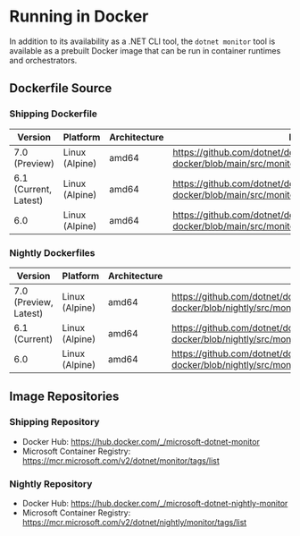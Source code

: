# Running in Docker

In addition to its availability as a .NET CLI tool, the `dotnet monitor` tool is available as a prebuilt Docker image that can be run in container runtimes and orchestrators.

## Dockerfile Source

### Shipping Dockerfile

| Version | Platform | Architecture | Link |
|---|---|---|---|
| 7.0 (Preview) | Linux (Alpine) | amd64 | https://github.com/dotnet/dotnet-docker/blob/main/src/monitor/7.0/alpine/amd64/Dockerfile |
| 6.1 (Current, Latest) | Linux (Alpine) | amd64 | https://github.com/dotnet/dotnet-docker/blob/main/src/monitor/6.1/alpine/amd64/Dockerfile |
| 6.0 | Linux (Alpine) | amd64 | https://github.com/dotnet/dotnet-docker/blob/main/src/monitor/6.0/alpine/amd64/Dockerfile |

### Nightly Dockerfiles

| Version | Platform | Architecture | Link |
|---|---|---|---|
| 7.0 (Preview, Latest) | Linux (Alpine) | amd64 | https://github.com/dotnet/dotnet-docker/blob/nightly/src/monitor/7.0/alpine/amd64/Dockerfile |
| 6.1 (Current) | Linux (Alpine) | amd64 | https://github.com/dotnet/dotnet-docker/blob/nightly/src/monitor/6.1/alpine/amd64/Dockerfile |
| 6.0 | Linux (Alpine) | amd64 | https://github.com/dotnet/dotnet-docker/blob/nightly/src/monitor/6.0/alpine/amd64/Dockerfile |

## Image Repositories

### Shipping Repository
- Docker Hub: https://hub.docker.com/_/microsoft-dotnet-monitor
- Microsoft Container Registry: https://mcr.microsoft.com/v2/dotnet/monitor/tags/list

### Nightly Repository
- Docker Hub: https://hub.docker.com/_/microsoft-dotnet-nightly-monitor
- Microsoft Container Registry: https://mcr.microsoft.com/v2/dotnet/nightly/monitor/tags/list
